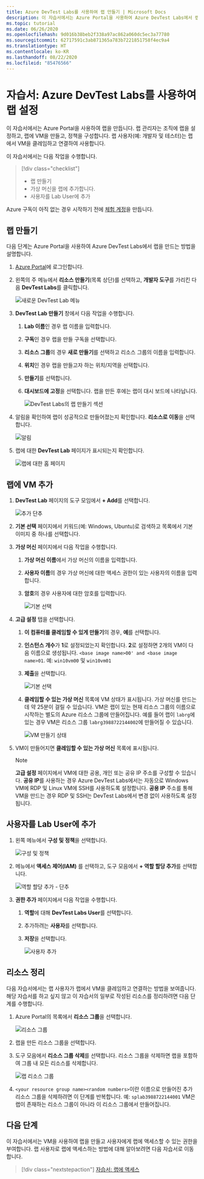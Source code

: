 ```yaml
---
title: Azure DevTest Labs를 사용하여 랩 만들기 | Microsoft Docs
description: 이 자습서에서는 Azure Portal을 사용하여 Azure DevTest Labs에서 랩을 만듭니다. 랩 관리자는 랩을 설정하고, 랩에 VM을 만들고, 정책을 구성합니다.
ms.topic: tutorial
ms.date: 06/26/2020
ms.openlocfilehash: 9d016b38beb2f338a97ac862a060dc5ec3a77780
ms.sourcegitcommit: 62717591c3ab871365a783b7221851758f4ec9a4
ms.translationtype: HT
ms.contentlocale: ko-KR
ms.lasthandoff: 08/22/2020
ms.locfileid: "85476566"
---
```

# <a name="tutorial-set-up-a-lab-by-using-azure-devtest-labs"></a>자습서: Azure DevTest Labs를 사용하여 랩 설정
이 자습서에서는 Azure Portal을 사용하여 랩을 만듭니다. 랩 관리자는 조직에 랩을 설정하고, 랩에 VM을 만들고, 정책을 구성합니다. 랩 사용자(예: 개발자 및 테스터)는 랩에서 VM을 클레임하고 연결하여 사용합니다. 

이 자습서에서는 다음 작업을 수행합니다.

> [!div class="checklist"]
> * 랩 만들기
> * 가상 머신을 랩에 추가합니다.
> * 사용자를 Lab User에 추가

Azure 구독이 아직 없는 경우 시작하기 전에 [체험 계정](https://azure.microsoft.com/free/)을 만듭니다.

## <a name="create-a-lab"></a>랩 만들기
다음 단계는 Azure Portal을 사용하여 Azure DevTest Labs에서 랩을 만드는 방법을 설명합니다. 

1. [Azure Portal](https://portal.azure.com)에 로그인합니다.
2. 왼쪽의 주 메뉴에서 **리소스 만들기**(목록 상단)를 선택하고, **개발자 도구**를 가리킨 다음 **DevTest Labs**를 클릭합니다. 

    ![새로운 DevTest Lab 메뉴](./media/tutorial-create-custom-lab/new-custom-lab-menu.png)
1. **DevTest Lab 만들기** 창에서 다음 작업을 수행합니다. 
    1. **Lab 이름**인 경우 랩 이름을 입력합니다. 
    2. **구독**인 경우 랩을 만들 구독을 선택합니다. 
    3. **리소스 그룹**의 경우 **새로 만들기**를 선택하고 리소스 그룹의 이름을 입력합니다. 
    4. **위치**인 경우 랩을 만들고자 하는 위치/지역을 선택합니다. 
    5. **만들기**를 선택합니다. 
    6. **대시보드에 고정**을 선택합니다. 랩을 만든 후에는 랩이 대시 보드에 나타납니다. 

        ![DevTest Labs의 랩 만들기 섹션](./media/tutorial-create-custom-lab/create-custom-lab-blade.png)
2. 알림을 확인하여 랩이 성공적으로 만들어졌는지 확인합니다. **리소스로 이동**을 선택합니다.  

    ![알림](./media/tutorial-create-custom-lab/creation-notification.png)
3. 랩에 대한 **DevTest Lab** 페이지가 표시되는지 확인합니다. 

    ![랩에 대한 홈 페이지](./media/tutorial-create-custom-lab/lab-home-page.png)

## <a name="add-a-vm-to-the-lab"></a>랩에 VM 추가

1. **DevTest Lab** 페이지의 도구 모임에서 **+ Add**를 선택합니다. 

    ![추가 단추](./media/tutorial-create-custom-lab/add-vm-to-lab-button.png)
1. **기본 선택** 페이지에서 키워드(예: Windows, Ubuntu)로 검색하고 목록에서 기본 이미지 중 하나를 선택합니다. 
1. **가상 머신** 페이지에서 다음 작업을 수행합니다. 
    1. **가상 머신 이름**에서 가상 머신의 이름을 입력합니다. 
    2. **사용자 이름**의 경우 가상 머신에 대한 액세스 권한이 있는 사용자의 이름을 입력합니다. 
    3. **암호**의 경우 사용자에 대한 암호를 입력합니다. 

        ![기본 선택](./media/tutorial-create-custom-lab/new-virtual-machine.png)
1. **고급 설정** 탭을 선택합니다.
    1. **이 컴퓨터를 클레임할 수 있게 만들기**의 경우, **예**를 선택합니다.
    2. **인스턴스 개수**가 **1**로 설정되었는지 확인합니다. **2**로 설정하면 2개의 VM이 다음 이름으로 생성됩니다. `<base image name>00' and <base image name>01`. 예: `win10vm00` 및 `win10vm01`     
    3. **제출**을 선택합니다. 

        ![기본 선택](./media/tutorial-create-custom-lab/new-vm-advanced-settings.png)
    9. **클레임할 수 있는 가상 머신** 목록에 VM 상태가 표시됩니다. 가상 머신를 만드는 데 약 25분이 걸릴 수 있습니다. VM은 랩이 있는 현재 리소스 그룹의 이름으로 시작하는 별도의 Azure 리소스 그룹에 만들어집니다. 예를 들어 랩이 `labrg`에 있는 경우 VM은 리소스 그룹 `labrg3988722144002`에 만들어질 수 있습니다. 

        ![VM 만들기 상태](./media/tutorial-create-custom-lab/vm-creation-status.png)
1. VM이 만들어지면 **클레임할 수 있는 가상 머신** 목록에 표시됩니다. 

    > [!NOTE] 
    > **고급 설정** 페이지에서 VM에 대한 공용, 개인 또는 공유 IP 주소를 구성할 수 있습니다. **공유 IP**를 사용하는 경우 Azure DevTest Labs에서는 자동으로 Windows VM에 RDP 및 Linux VM에 SSH를 사용하도록 설정합니다. **공용 IP** 주소를 통해 VM을 만드는 경우 RDP 및 SSH는 DevTest Labs에서 변경 없이 사용하도록 설정됩니다.  

## <a name="add-a-user-to-the-lab-user-role"></a>사용자를 Lab User에 추가

1. 왼쪽 메뉴에서 **구성 및 정책**을 선택합니다. 

    ![구성 및 정책](./media/tutorial-create-custom-lab/configuration-and-policies-menu.png)
1. 메뉴에서 **액세스 제어(IAM)** 를 선택하고, 도구 모음에서 **+ 역할 할당 추가**를 선택합니다. 

    ![역할 할당 추가 - 단추](./media/tutorial-create-custom-lab/add-role-assignment-button.png)
1. **권한 추가** 페이지에서 다음 작업을 수행합니다.
    1. **역할**에 대해 **DevTest Labs User**를 선택합니다. 
    2. 추가하려는 **사용자**를 선택합니다. 
    3. **저장**을 선택합니다.

        ![사용자 추가](./media/tutorial-create-custom-lab/add-user.png)

## <a name="clean-up-resources"></a>리소스 정리
다음 자습서에서는 랩 사용자가 랩에서 VM을 클레임하고 연결하는 방법을 보여줍니다. 해당 자습서를 하고 싶지 않고 이 자습서의 일부로 작성된 리소스를 정리하려면 다음 단계를 수행합니다. 

1. Azure Portal의 목록에서 **리소스 그룹**을 선택합니다. 

    ![리소스 그룹](./media/tutorial-create-custom-lab/resource-groups.png)
1. 랩을 만든 리소스 그룹을 선택합니다. 
1. 도구 모음에서 **리소스 그룹 삭제**를 선택합니다. 리소스 그룹을 삭제하면 랩을 포함하여 그룹 내 모든 리소스를 삭제합니다. 

    ![랩 리소스 그룹](./media/tutorial-create-custom-lab/lab-resource-group.png)
1. `<your resource group name><random numbers>`이란 이름으로 만들어진 추가 리소스 그룹을 삭제하려면 이 단계를 반복합니다. 예: `splab3988722144001` VM은 랩이 존재하는 리소스 그룹이 아니라 이 리소스 그룹에서 만들어집니다. 

## <a name="next-steps"></a>다음 단계
이 자습서에서는 VM을 사용하여 랩을 만들고 사용자에게 랩에 액세스할 수 있는 권한을 부여합니다. 랩 사용자로 랩에 액세스하는 방법에 대해 알아보려면 다음 자습서로 이동합니다.

> [!div class="nextstepaction"]
> [자습서: 랩에 액세스](tutorial-use-custom-lab.md)

